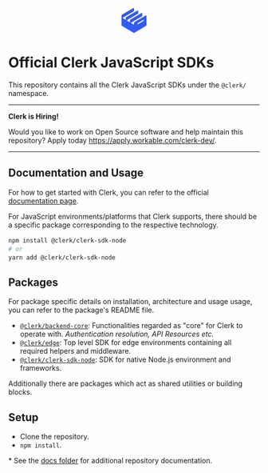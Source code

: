 <p align="center">
  <a href="https://clerk.dev/" target="_blank" align="center">
    <img src="./docs/clerk-logo.svg" height="50">
  </a>
  <br />
</p>

# Official Clerk JavaScript SDKs

This repository contains all the Clerk JavaScript SDKs under the `@clerk/` namespace.

---

**Clerk is Hiring!**

Would you like to work on Open Source software and help maintain this repository? Apply today https://apply.workable.com/clerk-dev/.

---

## Documentation and Usage

For how to get started with Clerk, you can refer to the official [documentation page](https://docs.clerk.dev/).

For JavaScript environments/platforms that Clerk supports, there should be a specific package corresponding to the respective technology.

```sh
npm install @clerk/clerk-sdk-node
# or
yarn add @clerk/clerk-sdk-node
```

## Packages

For package specific details on installation, architecture and usage usage, you can refer to the package's README file.

- [`@clerk/backend-core`](https://github.com/clerkinc/javascript/tree/main/packages/backend-core): Functionalities regarded as "core" for Clerk to operate with. _Authentication resolution, API Resources etc._
- [`@clerk/edge`](https://github.com/clerkinc/javascript/tree/main/packages/edge): Top level SDK for edge environments containing all required helpers and middleware.
- [`@clerk/clerk-sdk-node`](https://github.com/clerkinc/javascript/tree/main/packages/sdk-node): SDK for native Node.js environment and frameworks.

Additionally there are packages which act as shared utilities or building blocks.

## Setup
- Clone the repository.
- `npm install`.

\* See the [docs folder](./docs) for additional repository documentation.